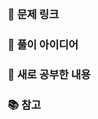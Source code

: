 <!--

✅ 올리기 전 체크리스트

✔️ 한 문제에 대한 commit들만 올려져 있나요? (문제 별로 다른 PR을 올려주세요 ^_^)
✔️ 폴더 경로 확인! (문제사이트/문제이름(번호.문제명 OR 문제명(띄어쓰기는 모두 _로 치환)))
✔️ Assignees 추가했나요? (본인으로 추가!)
✔️ Label 추가했나요? (문제 사이트, 푼 언어)
✔️ 수고하셨습니다~!🥳

-->

## 🔗 문제 링크

<!-- 문제 링크 -->
<!-- 필요하다면 문제에 대한 간단한 설명도 해 주기-->

## 🔮 풀이 아이디어

<!-- 문제 접근 방식, 구현 과정 등에 대해서 정리해주세요 -->

## 📝 새로 공부한 내용

<!-- 문제를 풀면서 새로 알게된 알고리즘이라던가, 함수 등이 있다면 정리해주세요 -->

## 📚 참고

<!-- 문제를 풀면서 참고했던 링크가 있다면 추가해주세요 -->
